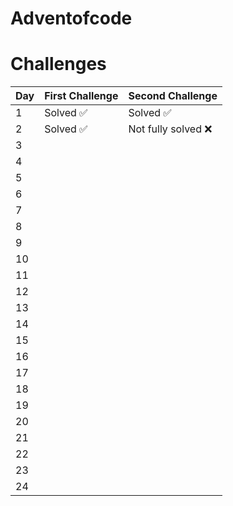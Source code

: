 # Adventofcode

# Challenges

| Day | First Challenge | Second Challenge    |
| --- | --------------- | ------------------- |
| 1   | Solved ✅       | Solved ✅           |
| 2   | Solved ✅       | Not fully solved ❌ |
| 3   |                 |                     |
| 4   |                 |                     |
| 5   |                 |                     |
| 6   |                 |                     |
| 7   |                 |                     |
| 8   |                 |                     |
| 9   |                 |                     |
| 10  |                 |                     |
| 11  |                 |                     |
| 12  |                 |                     |
| 13  |                 |                     |
| 14  |                 |                     |
| 15  |                 |                     |
| 16  |                 |                     |
| 17  |                 |                     |
| 18  |                 |                     |
| 19  |                 |                     |
| 20  |                 |                     |
| 21  |                 |                     |
| 22  |                 |                     |
| 23  |                 |                     |
| 24  |                 |                     |
